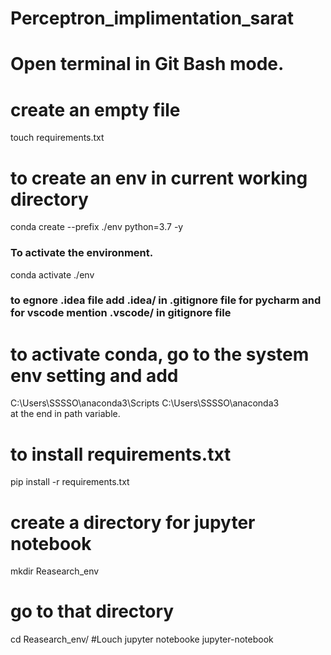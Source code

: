 # Perceptron_implimentation_sarat

# Open terminal in Git Bash mode.
# create an empty file
touch requirements.txt

# to create an env in current working directory
conda create --prefix ./env python=3.7 -y
### To activate the environment.
conda activate ./env
### to egnore .idea file add .idea/ in .gitignore file for pycharm and for vscode mention .vscode/ in gitignore file
# to activate conda, go to the system env setting and add 
C:\Users\SSSSO\anaconda3\Scripts
C:\Users\SSSSO\anaconda3\
at the end in path variable.
# to install requirements.txt
pip install -r requirements.txt
# create a directory for jupyter notebook
mkdir Reasearch_env
# go to that directory
cd Reasearch_env/
#Louch jupyter notebooke
jupyter-notebook




